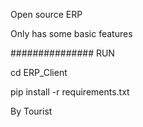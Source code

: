 Open source ERP

Only has some basic features



############### RUN
        
cd ERP_Client
                            
pip install -r requirements.txt









By Tourist

